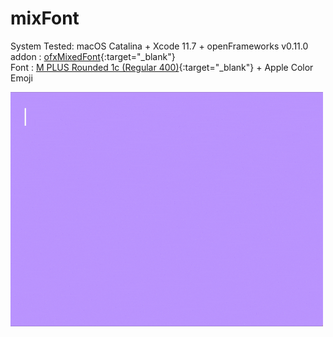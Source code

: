 # mixFont


System Tested: macOS Catalina + Xcode 11.7 + openFrameworks v0.11.0  
addon : [ofxMixedFont](https://github.com/hironishihara/ofxMixedFont){:target="_blank"}  
Font : [M PLUS Rounded 1c (Regular 400)](https://fonts.google.com/specimen/M+PLUS+Rounded+1c#standard-styles){:target="_blank"} + Apple Color Emoji
  
![](https://github.com/yuyurigi/mixFont/blob/master/mixFont.gif)
